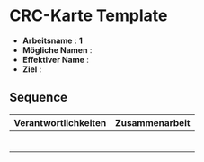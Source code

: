 # CRC-Karte Template

* **Arbeitsname**     : **1**
* **Mögliche Namen**  :
* **Effektiver Name** :
* **Ziel**            :

## Sequence

| Verantwortlichkeiten  | Zusammenarbeit |
|:---------------------:|:--------------:|
|  |  |
|  |  |
|  |  |
|  |  |
|  |  |
|  |  |

